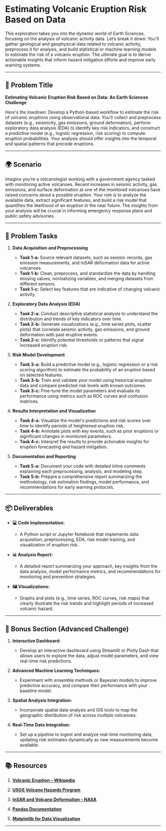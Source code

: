 # Estimating Volcanic Eruption Risk Based on Data

This exploration takes you into the dynamic world of Earth Sciences, focusing on the analysis of volcanic activity data. Let’s break it down: You'll gather geological and geophysical data related to volcanic activity, preprocess it for analysis, and build statistical or machine learning models to estimate the risk of a volcanic eruption. The ultimate goal is to derive actionable insights that inform hazard mitigation efforts and improve early warning systems.

---

## 📝 Problem Title

**Estimating Volcanic Eruption Risk Based on Data: An Earth Sciences Challenge**

*Here's the lowdown:*
Develop a Python-based workflow to estimate the risk of volcanic eruptions using observational data. You’ll collect and preprocess datasets (e.g., seismicity, gas emissions, ground deformation), perform exploratory data analysis (EDA) to identify key risk indicators, and construct a predictive model (e.g., logistic regression, risk scoring) to compute eruption probabilities. Your analysis should offer insights into the temporal and spatial patterns that precede eruptions.

---

## 🌍 Scenario

Imagine you’re a volcanologist working with a government agency tasked with monitoring active volcanoes. Recent increases in seismic activity, gas emissions, and surface deformation at one of the monitored volcanoes have raised concerns about a possible eruption. Your role is to analyze the available data, extract significant features, and build a risk model that quantifies the likelihood of an eruption in the near future. The insights from your analysis will be crucial in informing emergency response plans and public safety advisories.

---

## 🔧 Problem Tasks

1. **Data Acquisition and Preprocessing**
   - **Task 1-a:** Source relevant datasets, such as seismic records, gas emission measurements, and InSAR deformation data for active volcanoes.  
   - **Task 1-b:** Clean, preprocess, and standardize the data by handling missing values, normalizing variables, and merging datasets from different sensors.  
   - **Task 1-c:** Select key features that are indicative of changing volcanic activity.

2. **Exploratory Data Analysis (EDA)**
   - **Task 2-a:** Conduct descriptive statistical analysis to understand the distribution and trends of key indicators over time.  
   - **Task 2-b:** Generate visualizations (e.g., time series plots, scatter plots) that correlate seismic activity, gas emissions, and ground deformation with past eruptive events.  
   - **Task 2-c:** Identify potential thresholds or patterns that signal increased eruption risk.

3. **Risk Model Development**
   - **Task 3-a:** Build a predictive model (e.g., logistic regression or a risk scoring algorithm) to estimate the probability of an eruption based on selected features.  
   - **Task 3-b:** Train and validate your model using historical eruption data and compare predicted risk levels with known outcomes.  
   - **Task 3-c:** Fine-tune the model parameters and evaluate its performance using metrics such as ROC curves and confusion matrices.

4. **Results Interpretation and Visualization**
   - **Task 4-a:** Visualize the model's predictions and risk scores over time to identify periods of heightened eruption risk.  
   - **Task 4-b:** Annotate plots with key events, such as prior eruptions or significant changes in monitored parameters.  
   - **Task 4-c:** Interpret the results to provide actionable insights for eruption forecasting and hazard mitigation.

5. **Documentation and Reporting**
   - **Task 5-a:** Document your code with detailed inline comments explaining each preprocessing, analysis, and modeling step.  
   - **Task 5-b:** Prepare a comprehensive report summarizing the methodology, risk estimation findings, model performance, and recommendations for early warning protocols.

---

## 📦 Deliverables

- **💻 Code Implementation:**
  - A Python script or Jupyter Notebook that implements data acquisition, preprocessing, EDA, risk model training, and visualization of eruption risk.

- **📊 Analysis Report:**
  - A detailed report summarizing your approach, key insights from the data analysis, model performance metrics, and recommendations for monitoring and prevention strategies.

- **🖼️ Visualizations:**
  - Graphs and plots (e.g., time series, ROC curves, risk maps) that clearly illustrate the risk trends and highlight periods of increased volcanic hazard.

---

## 🎁 Bonus Section (Advanced Challenge)

1. **Interactive Dashboard:**
   - Develop an interactive dashboard using Streamlit or Plotly Dash that allows users to explore the data, adjust model parameters, and view real-time risk predictions.

2. **Advanced Machine Learning Techniques:**
   - Experiment with ensemble methods or Bayesian models to improve predictive accuracy, and compare their performance with your baseline model.

3. **Spatial Analysis Integration:**
   - Incorporate spatial data analysis and GIS tools to map the geographic distribution of risk across multiple volcanoes.

4. **Real-Time Data Integration:**
   - Set up a pipeline to ingest and analyze real-time monitoring data, updating risk estimates dynamically as new measurements become available.

---

## 📚 Resources

1. **[Volcanic Eruption – Wikipedia](https://en.wikipedia.org/wiki/Volcanic_eruption)**

2. **[USGS Volcano Hazards Program](https://volcanoes.usgs.gov/)**

3. **[InSAR and Volcano Deformation – NASA](https://www.nasa.gov/mission_pages/aster/insar.html)**

4. **[Pandas Documentation](https://pandas.pydata.org/docs/)**

5. **[Matplotlib for Data Visualization](https://matplotlib.org/)**

---
